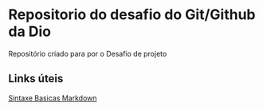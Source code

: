 # Repositorio do desafio do Git/Github da Dio
Repositório criado para por o Desafio de projeto

## Links úteis
[Sintaxe Basicas Markdown](https://www.markdownguide.org/basic-syntax/)
